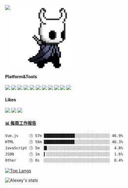 <div align="center" style="display:flex;position: relative;">
<div align="left"><img src="https://weather-icon.journeyad.repl.co/@dongguan?v=1"></div>
  <img src="https://raw.githubusercontent.com/TanZng/TanZng/master/assets/hollor_knight3.gif" width="200"/>
</div>

#### Platform&Tools

[![](https://img.shields.io/badge/-Vue.js-4fc08d?style=flat-square&logo=vue.js&logoColor=ffffff)](https://vuejs.org/)
[![](https://img.shields.io/badge/-Element%20UI-409eff?style=flat-square&logo=&logoColor=ffffff)](https://element.eleme.cn/2.0/#/zh-CN)
[![](https://img.shields.io/badge/-Less-1d365d?style=flat-square&logo=less&logoColor=white)](http://lesscss.org/)
[![](https://img.shields.io/badge/-JavaScript-f7e018?style=flat-square&logo=javascript&logoColor=white)](https://developer.mozilla.org/zh-CN/docs/Web/JavaScript)
[![](https://img.shields.io/badge/-CSS3-1572B6?style=flat-square&logo=css3&logoColor=white)](https://www.w3.org/Style/CSS/)
[![](https://img.shields.io/badge/-HTML5-E34F26?style=flat-square&logo=html5&logoColor=white)](https://html.spec.whatwg.org/)
[![](https://img.shields.io/badge/-Git-f05032?style=flat-square&logo=git&logoColor=white)](https://git-scm.com/)
[![](https://img.shields.io/badge/-Node.js-43853d?style=flat-square&logo=node.js&logoColor=ffffff)](https://nodejs.org/)
[![](https://img.shields.io/badge/-Nginx-269539?style=flat-square&logo=nginx&logoColor=ffffff)](https://nginx.org/)
[![](https://img.shields.io/badge/-Adobe%20Photoshop-001e36?style=flat-square&logo=Adobe%20Photoshop&logoColor=ffffff)](https://www.adobe.com/cn/products/photoshop.html)
[![](https://img.shields.io/badge/-Adobe%20Premiere%20Pro-00005b?style=flat-square&logo=Adobe%20Premiere%20Pro&logoColor=ffffff)](https://www.adobe.com/cn/products/premiere.html)

#### Likes

[![](https://img.shields.io/badge/-Riot%20Games-d32936?style=flat-square&logo=Riot%20Games&logoColor=ffffff)](https://www.riotgames.com/zh-cn)
[![](https://img.shields.io/badge/Steam-171a21?style=flat-square&logo=steam&logoColor=ffffff)](https://steamcommunity.com/profiles/76561198355306679/)
[![](https://img.shields.io/badge/Bilibili-00a1d6?style=flat-square&logo=Bilibili&logoColor=ffffff)](https://www.bilibili.com/)

<!-- waka-box start -->
#### <a href="https://gist.github.com/0f01f40b3bb2df8efb39f7b13682bd49" target="_blank">📊 每周工作报告</a>
```text
Vue.js     🕓 57m ██████████████░░░░░░░░░░░░░░░░ 46.9%
HTML       🕓 56m █████████████▉░░░░░░░░░░░░░░░░ 46.3%
JavaScript 🕓 5m  █▍░░░░░░░░░░░░░░░░░░░░░░░░░░░░  4.8%
JSON       🕓 1m  ▍░░░░░░░░░░░░░░░░░░░░░░░░░░░░░  1.6%
Other      🕓 0s  ░░░░░░░░░░░░░░░░░░░░░░░░░░░░░░  0.4%
```
<!-- Powered by https://github.com/journey-ad/waka-box-go . -->
<!-- waka-box end -->

[![Top Langs](https://github-readme-stats.vercel.app/api/top-langs/?username=pl-fe&layout=compact)](https://github.com/anuraghazra/github-readme-stats)

![Alexey's stats](https://github-readme-stats.vercel.app/api?username=pl-fe&show_icons=true)
